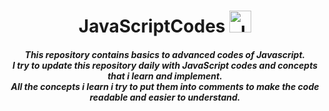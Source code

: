  <h1 align="center"><b>JavaScriptCodes</b> <img src="https://cdn.jsdelivr.net/gh/devicons/devicon/icons/javascript/javascript-original.svg" alt="JSLOGO" width="35" height="35"></h1>

<h5 align="center">This repository contains basics to advanced codes of Javascript.<br>
I try to update this repository daily with JavaScript codes and
concepts that i learn and implement.<br>
All the concepts i learn i try to put them into comments to make the code readable and easier to understand.</h5>
